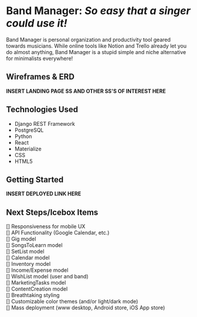 # Band Manager: *So easy that a singer could use it!*
Band Manager is personal organization and productivity tool geared towards musicians. While online tools like Notion and Trello already let you do almost anything, Band Manager is a stupid simple and niche alternative for minimalists everywhere!

## Wireframes & ERD
**INSERT LANDING PAGE SS AND OTHER SS'S OF INTEREST HERE**

## Technologies Used
- Django REST Framework
- PostgreSQL
- Python
- React
- Materialize
- CSS
- HTML5

## Getting Started
**INSERT DEPLOYED LINK HERE**

## Next Steps/Icebox Items
[] Responsiveness for mobile UX  
[] API Functionality (Google Calendar, etc.)  
[] Gig model  
[] SongsToLearn model  
[] SetList model  
[] Calendar model  
[] Inventory model  
[] Income/Expense model  
[] WishList model (user and band)  
[] MarketingTasks model  
[] ContentCreation model  
[] Breathtaking styling  
[] Customizable color themes (and/or light/dark mode)  
[] Mass deployment (www desktop, Android store, iOS App store)  